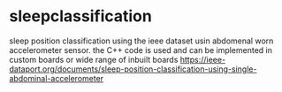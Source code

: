 # sleepclassification
sleep position classification using the ieee dataset usin abdomenal worn accelerometer sensor. the C++ code is used and can be implemented in custom boards or wide range of inbuilt boards https://ieee-dataport.org/documents/sleep-position-classification-using-single-abdominal-accelerometer
